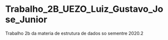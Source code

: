 # Trabalho_2B_UEZO_Luiz_Gustavo_Jose_Junior
Trabalho 2b da materia de estrutura de dados so sementre 2020.2
